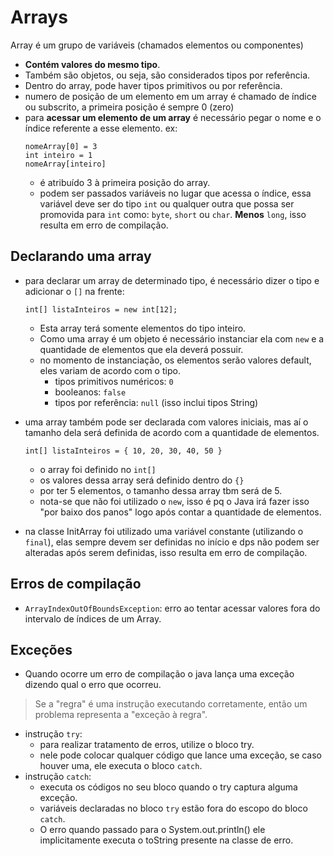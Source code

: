 # Arrays
Array é um grupo de variáveis (chamados elementos ou componentes) 
- **Contém valores do mesmo tipo**. 
- Também são objetos, ou seja, são considerados tipos por referência.
- Dentro do array, pode haver tipos primitivos ou por referência.
- numero de posição de um elemento em um array é chamado de índice ou subscrito, a primeira posição é sempre 0 (zero)
- para **acessar um elemento de um array** é necessário pegar o nome e o índice referente a esse elemento. ex:
    ```
    nomeArray[0] = 3
    int inteiro = 1
    nomeArray[inteiro]
    ```
    - é atribuído 3 à primeira posição do array.
    - podem ser passados variáveis no lugar que acessa o índice, essa variável deve ser do tipo `int` ou qualquer outra 
      que possa ser promovida para `int` como: `byte`, `short` ou `char`. **Menos** `long`, isso resulta em erro de compilação.

## Declarando uma array
- para declarar um array de determinado tipo, é necessário dizer o tipo e adicionar o `[]` na frente:
    ```
    int[] listaInteiros = new int[12];  
    ```
    - Esta array terá somente elementos do tipo inteiro.
    - Como uma array é um objeto é necessário instanciar ela com `new` e a quantidade de elementos que ela deverá possuir.
    - no momento de instanciação, os elementos serão valores default, eles variam de acordo com o tipo.
        - tipos primitivos numéricos: `0`
        - booleanos: `false`
        - tipos por referência: `null` (isso inclui tipos String)
    
- uma array também pode ser declarada com valores iniciais, mas aí o tamanho dela será definida de acordo com a quantidade de elementos.
    ```
    int[] listaInteiros = { 10, 20, 30, 40, 50 }
    ```
    - o array foi definido no `int[]`
    - os valores dessa array será definido dentro do `{}`
    - por ter 5 elementos, o tamanho dessa array tbm será de 5.
    - nota-se que não foi utilizado o `new`, isso é pq o Java irá fazer isso "por baixo dos panos" logo após contar a quantidade de elementos.
    

- na classe InitArray foi utilizado uma variável constante (utilizando o `final`), elas sempre devem ser definidas no início 
  e dps não podem ser alteradas após serem definidas, isso resulta em erro de compilação.
  
## Erros de compilação
- `ArrayIndexOutOfBoundsException`: erro ao tentar acessar valores fora do intervalo de índices de um Array.

## Exceções
- Quando ocorre um erro de compilação o java lança uma exceção dizendo qual o erro que ocorreu.

<blockquote>
    Se a "regra" é uma instrução executando corretamente, então um problema representa a "exceção à regra".
</blockquote>

- instrução `try`:
    - para realizar tratamento de erros, utilize o bloco try.
    - nele pode colocar qualquer código que lance uma exceção, se caso houver uma, ele executa o bloco `catch`.
- instrução `catch`:
    - executa os códigos no seu bloco quando o try captura alguma exceção.
    - variáveis declaradas no bloco `try` estão fora do escopo do bloco `catch`.
    - O erro quando passado para o System.out.println() ele implicitamente executa o toString presente na classe de erro.
    
    
    
